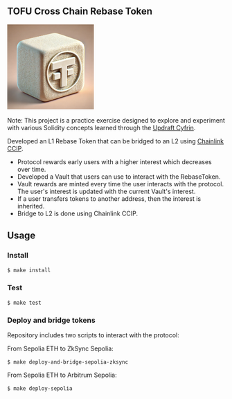 ## TOFU Cross Chain Rebase Token

<img src="./tofu-rebase-token-img.png" alt="TOFU Rebase Token" width="200"/>

Note: This project is a practice exercise designed to explore and experiment with various Solidity concepts learned through the [Updraft Cyfrin](https://updraft.cyfrin.io/courses).

Developed an L1 Rebase Token that can be bridged to an L2 using [Chainlink CCIP](https://docs.chain.link/ccip).
- Protocol rewards early users with a higher interest which decreases over time.
- Developed a Vault that users can use to interact with the RebaseToken.
- Vault rewards are minted every time the user interacts with the protocol. The user's interest is updated with the current Vault's interest.
- If a user transfers tokens to another address, then the interest is inherited.
- Bridge to L2 is done using Chainlink CCIP.

## Usage

### Install

```shell
$ make install
```

### Test

```shell
$ make test
```

### Deploy and bridge tokens

Repository includes two scripts to interact with the protocol:

From Sepolia ETH to ZkSync Sepolia:
```shell
$ make deploy-and-bridge-sepolia-zksync
```

From Sepolia ETH to Arbitrum Sepolia:
```shell
$ make deploy-sepolia
```
